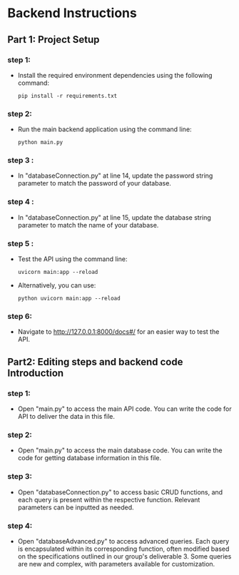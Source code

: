 # Backend Instructions

## Part 1: Project Setup

### step 1:
- Install the required environment dependencies using the following command:
  ```
  pip install -r requirements.txt
  ```

### step 2: 
- Run the main backend application using the command line:
  ```
  python main.py
  ```
### step 3 :
- In "databaseConnection.py" at line 14, update the password string parameter to match the password of your database.

### step 4 :
- In "databaseConnection.py" at line 15, update the database string parameter to match the name of your database.

### step 5 :
- Test the API using the command line:
  ```
  uvicorn main:app --reload
  ```
- Alternatively, you can use:
  ```
  python uvicorn main:app --reload
  ```

### step 6:
- Navigate to http://127.0.0.1:8000/docs#/ for an easier way to test the API.


## Part2: Editing steps and backend code Introduction

### step 1:
- Open "main.py" to access the main API code. You can write the code for API to deliver the data in this file.

### step 2:
- Open "main.py" to access the main database code. You can write the code for getting database information in this file.

### step 3:
- Open "databaseConnection.py" to access basic CRUD functions, and each query is present within the respective function. Relevant parameters can be inputted as needed.

### step 4:
- Open "databaseAdvanced.py" to access advanced queries. Each query is encapsulated within its corresponding function, often modified based on the specifications outlined in our group's deliverable 3. Some queries are new and complex, with parameters available for customization.
